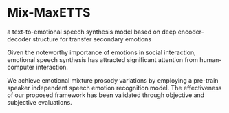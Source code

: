 # Mix-MaxETTS
a text-to-emotional speech synthesis model based on deep encoder-decoder structure for transfer secondary emotions

Given the noteworthy importance of emotions in social interaction, emotional speech synthesis has attracted significant attention from human-computer interaction.

We achieve emotional mixture prosody variations by employing a pre-train speaker independent speech emotion recognition model. The effectiveness of our proposed framework has been validated through objective and subjective evaluations.
